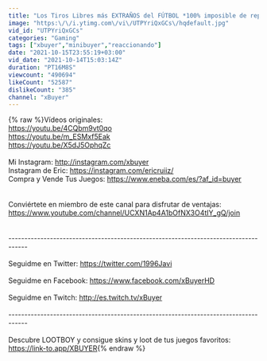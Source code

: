 ```yaml
---
title: "Los Tiros Libres más EXTRAÑOS del FÚTBOL *100% imposible de repetir*"
image: "https:\/\/i.ytimg.com\/vi\/UTPYriQxGCs\/hqdefault.jpg"
vid_id: "UTPYriQxGCs"
categories: "Gaming"
tags: ["xbuyer","minibuyer","reaccionando"]
date: "2021-10-15T23:55:19+03:00"
vid_date: "2021-10-14T15:03:14Z"
duration: "PT16M8S"
viewcount: "490694"
likeCount: "52587"
dislikeCount: "385"
channel: "xBuyer"
---
```

{% raw %}Vídeos originales:<br /><a rel="nofollow" target="blank" href="https://youtu.be/4CQbm9vt0qo">https://youtu.be/4CQbm9vt0qo</a><br /><a rel="nofollow" target="blank" href="https://youtu.be/m_ESMxf5Eak">https://youtu.be/m_ESMxf5Eak</a><br /><a rel="nofollow" target="blank" href="https://youtu.be/X5dJ5OphqZc">https://youtu.be/X5dJ5OphqZc</a><br /><br />Mi Instagram: <a rel="nofollow" target="blank" href="http://instagram.com/xbuyer">http://instagram.com/xbuyer</a><br />Instagram de Eric: <a rel="nofollow" target="blank" href="https://instagram.com/ericruiiz/">https://instagram.com/ericruiiz/</a><br />Compra y Vende Tus Juegos: <a rel="nofollow" target="blank" href="https://www.eneba.com/es/?af_id=buyer">https://www.eneba.com/es/?af_id=buyer</a><br /><br /><br />Conviértete en miembro de este canal para disfrutar de ventajas:<br /><a rel="nofollow" target="blank" href="https://www.youtube.com/channel/UCXN1Ap4A1bOfNX3O4tIY_gQ/join">https://www.youtube.com/channel/UCXN1Ap4A1bOfNX3O4tIY_gQ/join</a><br /><br /><br />------------------------------------------------------------------------------------<br /><br />Seguidme en Twitter: <a rel="nofollow" target="blank" href="https://twitter.com/1996Javi">https://twitter.com/1996Javi</a><br /><br />Seguidme en Facebook: <a rel="nofollow" target="blank" href="https://www.facebook.com/xBuyerHD">https://www.facebook.com/xBuyerHD</a><br /><br />Seguidme en Twitch: <a rel="nofollow" target="blank" href="http://es.twitch.tv/xBuyer">http://es.twitch.tv/xBuyer</a><br /><br />------------------------------------------------------------------------------------<br /><br />Descubre LOOTBOY y consigue skins y loot de tus juegos favoritos: <a rel="nofollow" target="blank" href="https://link-to.app/XBUYER">https://link-to.app/XBUYER</a>{% endraw %}
